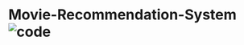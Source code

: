 # Movie-Recommendation-System![code](https://github.com/nd5a/Movie-Recommendation-System/assets/128470872/076b09cc-2b09-4ccf-97df-cb51016a1d6b)

